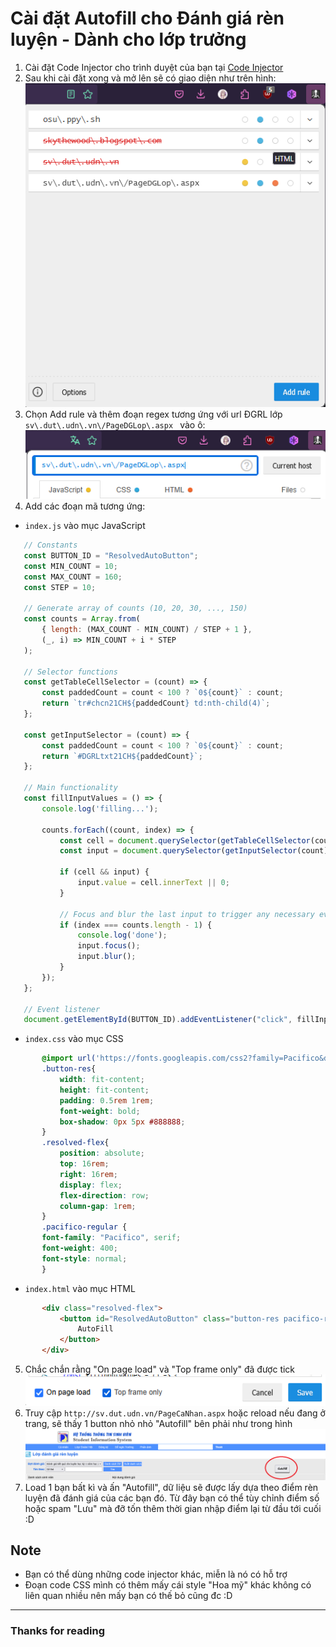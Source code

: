 # Cài đặt Autofill cho Đánh giá rèn luyện - Dành cho lớp trưởng

1. Cài đặt Code Injector cho trình duyệt của bạn tại [Code Injector](https://github.com/Lor-Saba/Code-Injector)
2. Sau khi cài đặt xong và mở lên sẽ có giao diện như trên hình:
   ![Giao diện của Code Injector](img/img1.png)
3. Chọn Add rule và thêm đoạn regex tương ứng với url ĐGRL lớp `sv\.dut\.udn\.vn\/PageDGLop\.aspx ` vào ô:
   ![img](img/img2.png)
4. Add các đoạn mã tương ứng:

- `index.js` vào mục JavaScript

```js
   // Constants
   const BUTTON_ID = "ResolvedAutoButton";
   const MIN_COUNT = 10;
   const MAX_COUNT = 160;
   const STEP = 10;

   // Generate array of counts (10, 20, 30, ..., 150)
   const counts = Array.from(
       { length: (MAX_COUNT - MIN_COUNT) / STEP + 1 },
       (_, i) => MIN_COUNT + i * STEP
   );

   // Selector functions
   const getTableCellSelector = (count) => {
       const paddedCount = count < 100 ? `0${count}` : count;
       return `tr#chcn21CH${paddedCount} td:nth-child(4)`;
   };

   const getInputSelector = (count) => {
       const paddedCount = count < 100 ? `0${count}` : count;
       return `#DGRLtxt21CH${paddedCount}`;
   };

   // Main functionality
   const fillInputValues = () => {
       console.log('filling...');

       counts.forEach((count, index) => {
           const cell = document.querySelector(getTableCellSelector(count));
           const input = document.querySelector(getInputSelector(count));

           if (cell && input) {
               input.value = cell.innerText || 0;
           }

           // Focus and blur the last input to trigger any necessary events
           if (index === counts.length - 1) {
               console.log('done');
               input.focus();
               input.blur();
           }
       });
   };

   // Event listener
   document.getElementById(BUTTON_ID).addEventListener("click", fillInputValues);
```

- `index.css` vào mục CSS

```css
       @import url('https://fonts.googleapis.com/css2?family=Pacifico&display=swap');
       .button-res{
           width: fit-content;
           height: fit-content;
           padding: 0.5rem 1rem;
           font-weight: bold;
           box-shadow: 0px 5px #888888;
       }
       .resolved-flex{
           position: absolute;
           top: 16rem;
           right: 16rem;
           display: flex;
           flex-direction: row;
           column-gap: 1rem;
       }
       .pacifico-regular {
       font-family: "Pacifico", serif;
       font-weight: 400;
       font-style: normal;
       }
```

- `index.html` vào mục HTML

```html
       <div class="resolved-flex">
           <button id="ResolvedAutoButton" class="button-res pacifico-regular">
               AutoFill
           </button>
       </div>
```

5. Chắc chắn rằng "On page load" và "Top frame only" đã được tick
   ![img](img/img3.png)
6. Truy cập `http://sv.dut.udn.vn/PageCaNhan.aspx` hoặc reload nếu đang ở trang, sẽ thấy 1 button nhỏ nhỏ "Autofill" bên phải như trong hình
   ![img](img/img4.png)
7. Load 1 bạn bất kì và ấn "Autofill", dữ liệu sẽ được lấy dựa theo điểm rèn luyện đã đánh giá của các bạn đó. Từ đây bạn có thể tùy chỉnh điểm số hoặc spam "Lưu" mà đỡ tốn thêm thời gian nhập điểm lại từ đầu tới cuối :D

## Note

- Bạn có thể dùng những code injector khác, miễn là nó có hỗ trợ
- Đoạn code CSS mình có thêm mấy cái style "Hoa mỹ" khác không có liên quan nhiều nên mấy bạn có thế bỏ cũng đc :D

---

### Thanks for reading
